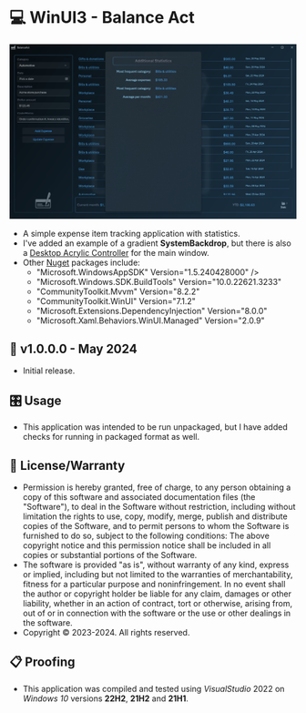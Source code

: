 # 💻 WinUI3 - Balance Act

![Example Picture](./ScreenShot1.png)

* A simple expense item tracking application with statistics.
* I've added an example of a gradient **SystemBackdrop**, but there is also a [Desktop Acrylic Controller](https://learn.microsoft.com/en-us/windows/windows-app-sdk/api/winrt/microsoft.ui.composition.systembackdrops.desktopacryliccontroller?view=windows-app-sdk-1.5) for the main window.
* Other [Nuget](https://learn.microsoft.com/en-us/nuget/what-is-nuget) packages include:
	- "Microsoft.WindowsAppSDK" Version="1.5.240428000" />
	- "Microsoft.Windows.SDK.BuildTools" Version="10.0.22621.3233"
	- "CommunityToolkit.Mvvm" Version="8.2.2"
	- "CommunityToolkit.WinUI" Version="7.1.2"
	- "Microsoft.Extensions.DependencyInjection" Version="8.0.0"
	- "Microsoft.Xaml.Behaviors.WinUI.Managed" Version="2.0.9"

 ## 📝 v1.0.0.0 - May 2024
* Initial release.

## 🎛️ Usage
* This application was intended to be run unpackaged, but I have added checks for running in packaged format as well.

## 🧾 License/Warranty
* Permission is hereby granted, free of charge, to any person obtaining a copy of this software and associated documentation files (the "Software"), to deal in the Software without restriction, including without limitation the rights to use, copy, modify, merge, publish and distribute copies of the Software, and to permit persons to whom the Software is furnished to do so, subject to the following conditions: The above copyright notice and this permission notice shall be included in all copies or substantial portions of the Software.
* The software is provided "as is", without warranty of any kind, express or implied, including but not limited to the warranties of merchantability, fitness for a particular purpose and noninfringement. In no event shall the author or copyright holder be liable for any claim, damages or other liability, whether in an action of contract, tort or otherwise, arising from, out of or in connection with the software or the use or other dealings in the software.
* Copyright © 2023-2024. All rights reserved.

## 📋 Proofing
* This application was compiled and tested using *VisualStudio* 2022 on *Windows 10* versions **22H2**, **21H2** and **21H1**.

